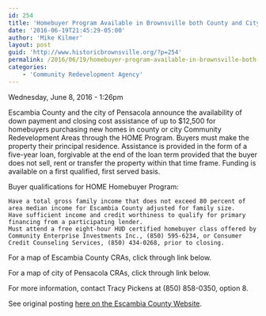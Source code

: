 ```yaml
---
id: 254
title: 'Homebuyer Program Available in Brownsville both County and City'
date: '2016-06-19T21:45:29-05:00'
author: 'Mike Kilmer'
layout: post
guid: 'http://www.historicbrownsville.org/?p=254'
permalink: /2016/06/19/homebuyer-program-available-in-brownsville-both-county-and-city/
categories:
    - 'Community Redevelopment Agency'
---
```


Wednesday, June 8, 2016 - 1:26pm

Escambia County and the city of Pensacola announce the availability of down payment and closing cost assistance of up to $12,500  for homebuyers purchasing new homes in county or city Community Redevelopment Areas through the HOME Program. Buyers must make the property their principal residence. Assistance is provided in the form of a five-year loan, forgivable at the end of the loan term provided that the buyer does not sell, rent or transfer the property within that time frame. Funding is available on a first qualified, first served basis.

Buyer qualifications for HOME Homebuyer Program:

    Have a total gross family income that does not exceed 80 percent of area median income for Escambia County adjusted for family size.
    Have sufficient income and credit worthiness to qualify for primary financing from a participating lender.
    Must attend a free eight-hour HUD certified homebuyer class offered by Community Enterprise Investments Inc., (850) 595-6234, or Consumer Credit Counseling Services, (850) 434-0268, prior to closing.

For a map of Escambia County CRAs, click through link below.

For a map of city of Pensacola CRAs, click through link below.

For more information, contact Tracy Pickens at (850) 858-0350, option 8. 


See original posting <a href="http://myescambia.com/home/news/home-homebuyer-program-available-cras">here on the Escambia County Website</a>.